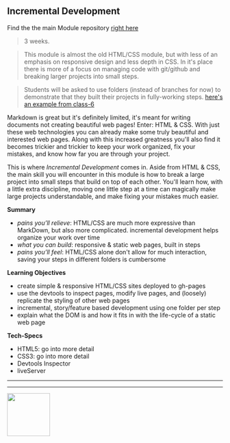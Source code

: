 ## Incremental Development

Find the the main Module repository [right here](https://github.com/HackYourFutureBelgium/incremental-development/)

> 3 weeks.

> This module is almost the old HTML/CSS module, but with less of an emphasis on responsive design and less depth in CSS.  In it's place there is more of a focus on managing code with git/github and breaking larger projects into small steps.

> Students will be asked to use folders (instead of branches for now) to demonstrate that they built their projects in fully-working steps. [here's an example from class-6](https://github.com/ChuikinaMaria/HTML-CSS-GitHub/tree/master/homework/week-2-project)


Markdown is great but it's definitely limited, it's meant for writing documents not creating beautiful web pages!  Enter: HTML & CSS.  With just these web technologies you can already make some truly beautiful and interested web pages.  Along with this increased greatness you'll also find it becomes trickier and trickier to keep your work organized, fix your mistakes, and know how far you are through your project.

This is where _Incremental Development_ comes in.  Aside from HTML & CSS, the main skill you will encounter in this module is how to break a large project into small steps that build on top of each other.  You'll learn how, with a little extra discipline,  moving one little step at a time can magically make large projects understandable, and make fixing your mistakes much easier.


__Summary__
* _pains you’ll relieve_: HTML/CSS are much more expressive than MarkDown, but also more complicated. incremental development helps organize your work over time
* _what you can build_: responsive & static web pages, built in steps
* _pains you’ll feel_: HTML/CSS alone don't allow for much interaction, saving your steps in different folders is cumbersome

__Learning Objectives__
* create simple & responsive HTML/CSS sites deployed to gh-pages
* use the devtools to inspect pages, modify live pages, and (loosely) replicate the styling of other web pages
* incremental, story/feature based development using one folder per step
* explain what the DOM is and how it fits in with the life-cycle of a static web page


__Tech-Specs__
* HTML5: go into more detail
* CSS3: go into more detail
* Devtools Inspector
* liveServer


<hr>
<hr>
<a href="https://hackyourfuture.be" target="_blank"><img
    src="https://user-images.githubusercontent.com/18554853/63941625-4c7c3d00-ca6c-11e9-9a76-8d5e3632fe70.jpg"
    width="100" height="100"></a>
